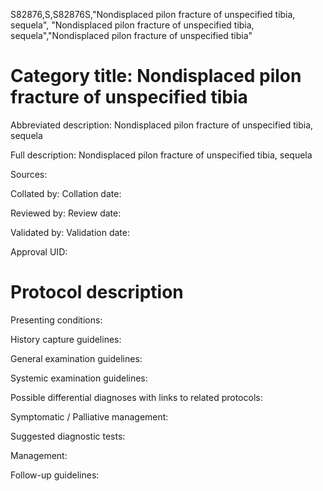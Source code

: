 S82876,S,S82876S,"Nondisplaced pilon fracture of unspecified tibia, sequela", "Nondisplaced pilon fracture of unspecified tibia, sequela","Nondisplaced pilon fracture of unspecified tibia"
# Category title: Nondisplaced pilon fracture of unspecified tibia

Abbreviated description: Nondisplaced pilon fracture of unspecified tibia, sequela

Full description: Nondisplaced pilon fracture of unspecified tibia, sequela

Sources:

Collated by:
Collation date:

Reviewed by:
Review date:

Validated by:
Validation date:

Approval UID:

# Protocol description

Presenting conditions:

History capture guidelines:

General examination guidelines:

Systemic examination guidelines:

Possible differential diagnoses with links to related protocols:

Symptomatic / Palliative management:

Suggested diagnostic tests:

Management:

Follow-up guidelines:
